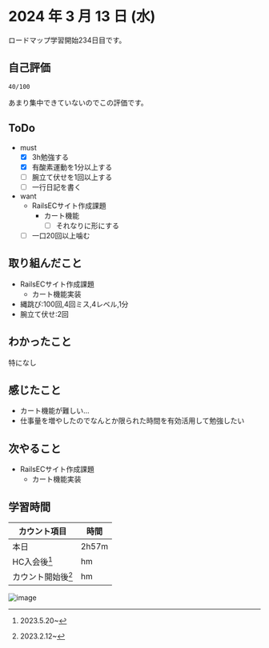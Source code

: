 # 2024 年 3 月 13 日 (水)
ロードマップ学習開始234日目です。

## 自己評価
```
40/100
```
あまり集中できていないのでこの評価です。

## ToDo
- must
  - [x] 3h勉強する
  - [x] 有酸素運動を1分以上する
  - [ ] 腕立て伏せを1回以上する
  - [ ] 一行日記を書く
- want
  - RailsECサイト作成課題
    - カート機能
      - [ ] それなりに形にする
  - [ ] 一口20回以上噛む

## 取り組んだこと
- RailsECサイト作成課題
  - カート機能実装
- 縄跳び:100回,4回ミス,4レベル,1分
- 腕立て伏せ:2回

## わかったこと
特になし

## 感じたこと
- カート機能が難しい...
- 仕事量を増やしたのでなんとか限られた時間を有効活用して勉強したい

## 次やること
- RailsECサイト作成課題
  - カート機能実装

## 学習時間
|カウント項目|時間|
|----|----|
|本日 |2h57m|
|HC入会後[^1]|hm|
|カウント開始後[^2]|hm|

[^1]: 2023.5.20~
[^2]: 2023.2.12~

![image](https://github.com/nil-ramuda/daily_report/assets/94735931/ee543f06-ffb2-471c-9335-c20cfe7d4dab)


